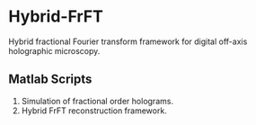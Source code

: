 # Hybrid-FrFT
Hybrid fractional Fourier transform framework for digital off-axis holographic microscopy.

## Matlab Scripts
1. Simulation of fractional order holograms.
2. Hybrid FrFT reconstruction framework.
